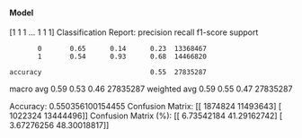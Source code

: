 #### Model
[1 1 1 ... 1 1 1]
Classification Report:
              precision    recall  f1-score   support

           0       0.65      0.14      0.23  13368467
           1       0.54      0.93      0.68  14466820

    accuracy                           0.55  27835287
   macro avg       0.59      0.53      0.46  27835287
weighted avg       0.59      0.55      0.47  27835287

Accuracy: 0.550356100154455
Confusion Matrix:
[[ 1874824 11493643]
 [ 1022324 13444496]]
Confusion Matrix (%):
[[ 6.73542184 41.29162742]
 [ 3.67276256 48.30018817]]

